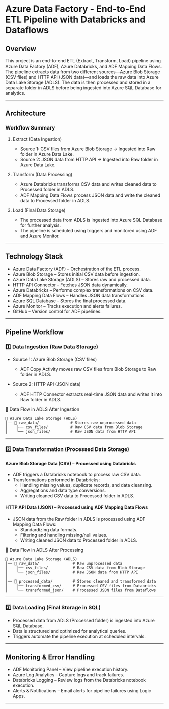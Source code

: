 # Azure Data Factory - End-to-End ETL Pipeline with Databricks and Dataflows

## Overview
This project is an end-to-end ETL (Extract, Transform, Load) pipeline using Azure Data Factory (ADF), Azure Databricks, and ADF Mapping Data Flows. The pipeline extracts data from two different sources—Azure Blob Storage (CSV files) and HTTP API (JSON data)—and loads the raw data into Azure Data Lake Storage (ADLS). The data is then processed and stored in a separate folder in ADLS before being ingested into Azure SQL Database for analytics.

---

## Architecture
### Workflow Summary
1. Extract (Data Ingestion)  
   - Source 1: CSV files from Azure Blob Storage → Ingested into Raw folder in Azure Data Lake.
   - Source 2: JSON data from HTTP API → Ingested into Raw folder in Azure Data Lake.
  
2. Transform (Data Processing)  
   - Azure Databricks transforms CSV data and writes cleaned data to Processed folder in ADLS.
   - ADF Mapping Data Flows process JSON data and write the cleaned data to Processed folder in ADLS.

3. Load (Final Data Storage)  
   - The processed data from ADLS is ingested into Azure SQL Database for further analysis.
   - The pipeline is scheduled using triggers and monitored using ADF and Azure Monitor.

---

## Technology Stack
- Azure Data Factory (ADF) – Orchestration of the ETL process.
- Azure Blob Storage – Stores initial CSV data before ingestion.
- Azure Data Lake Storage (ADLS) – Stores raw and processed data.
- HTTP API Connector – Fetches JSON data dynamically.
- Azure Databricks – Performs complex transformations on CSV data.
- ADF Mapping Data Flows – Handles JSON data transformations.
- Azure SQL Database – Stores the final processed data.
- Azure Monitor – Tracks execution and alerts failures.
- GitHub – Version control for ADF pipelines.

---

## Pipeline Workflow
### 1️⃣ Data Ingestion (Raw Data Storage)
- Source 1: Azure Blob Storage (CSV files)  
  - ADF Copy Activity moves raw CSV files from Blob Storage to Raw folder in ADLS.
  
- Source 2: HTTP API (JSON data)  
  - ADF HTTP Connector extracts real-time JSON data and writes it into Raw folder in ADLS.

💾 Data Flow in ADLS After Ingestion
```
💽 Azure Data Lake Storage (ADLS)
│—— 📂 raw_data/              # Stores raw unprocessed data
│    ├── csv_files/          # Raw CSV data from Blob Storage
│    └── json_files/         # Raw JSON data from HTTP API
```

---

### 2️⃣ Data Transformation (Processed Data Storage)
#### Azure Blob Storage Data (CSV) – Processed using Databricks
- ADF triggers a Databricks notebook to process raw CSV data.
- Transformations performed in Databricks:
  - Handling missing values, duplicate records, and data cleansing.
  - Aggregations and data type conversions.
  - Writing cleaned CSV data to Processed folder in ADLS.

#### HTTP API Data (JSON) – Processed using ADF Mapping Data Flows
- JSON data from the Raw folder in ADLS is processed using ADF Mapping Data Flows:
  - Standardizing data formats.
  - Filtering and handling missing/null values.
  - Writing cleaned JSON data to Processed folder in ADLS.

💾 Data Flow in ADLS After Processing
```
💽 Azure Data Lake Storage (ADLS)
│—— 📂 raw_data/               # Raw unprocessed data
│    ├── csv_files/           # Raw CSV data from Blob Storage
│    └── json_files/          # Raw JSON data from HTTP API
│
│—— 📂 processed_data/         # Stores cleaned and transformed data
│    ├── transformed_csv/     # Processed CSV files from Databricks
│    └── transformed_json/    # Processed JSON files from Dataflows
```

---

### 3️⃣ Data Loading (Final Storage in SQL)
- Processed data from ADLS (Processed folder) is ingested into Azure SQL Database.
- Data is structured and optimized for analytical queries.
- Triggers automate the pipeline execution at scheduled intervals.

---

## Monitoring & Error Handling
- ADF Monitoring Panel – View pipeline execution history.
- Azure Log Analytics – Capture logs and track failures.
- Databricks Logging – Review logs from the Databricks notebook execution.
- Alerts & Notifications – Email alerts for pipeline failures using Logic Apps.

---

 



